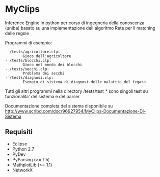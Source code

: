 MyClips
=======

Inference Engine in python per corso di ingegneria della conoscenza (uniba)
basato su una implementazione dell'algoritmo Rete per il matching delle regole

Programmi di esempio:

	- /tests/agricoltore.clp:
			Gioco dell'agricoltore
	- /tests/blocchi.clp:
			Gioco nel mondo dei blocchi
	- /tests/secchi.clp:
			Problema dei secchi
	- /tests/diagnosi.clp:
			Esempio di sistema di diagnosi delle malattie del fegato

Tutti gli altri programmi nella directory /tests/test_* sono singoli test su
funzionalita' del sistema e del parser

Documentazione completa del sistema disponibile su http://www.scribd.com/doc/96927954/MyClips-Documentazione-Di-Sistema


Requisiti
---------

 *  Eclipse
 *  Python 2.7
 *  PyDev
 *  PyParsing (>= 1.5)
 *  MathplotLib (>= 1.1)
 *  NetworkX   